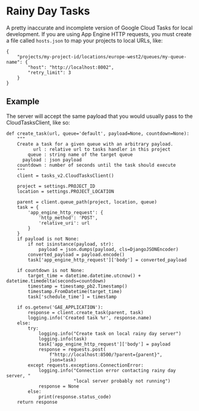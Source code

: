 # Rainy Day Tasks
A pretty inaccurate and incomplete version of Google Cloud Tasks for local development.
If you are using App Engine HTTP requests, you must create a file called `hosts.json` to map your projects to local URLs, like:

    {
        "projects/my-project-id/locations/europe-west2/queues/my-queue-name": {
            "host": "http://localhost:8002",
            "retry_limit": 3
        }
    }


## Example
The server will accept the same payload that you would usually pass to the CloudTasksClient, like so:

    def create_task(url, queue='default', payload=None, countdown=None):
        """
        Create a task for a given queue with an arbitrary payload.
              url : relative url to tasks handler in this project
            queue : string name of the target queue
          payload : json payload
        countdown : number of seconds until the task should execute
        """
        client = tasks_v2.CloudTasksClient()

        project = settings.PROJECT_ID
        location = settings.PROJECT_LOCATION

        parent = client.queue_path(project, location, queue)
        task = {
            'app_engine_http_request': {
                'http_method': 'POST',
                'relative_uri': url
            }
        }
        if payload is not None:
            if not isinstance(payload, str):
                payload = json.dumps(payload, cls=DjangoJSONEncoder)
            converted_payload = payload.encode()
            task['app_engine_http_request']['body'] = converted_payload

        if countdown is not None:
            target_time = datetime.datetime.utcnow() + datetime.timedelta(seconds=countdown)
            timestamp = timestamp_pb2.Timestamp()
            timestamp.FromDatetime(target_time)
            task['schedule_time'] = timestamp

        if os.getenv('GAE_APPLICATION'):
            response = client.create_task(parent, task)
            logging.info('Created task %r', response.name)
        else:
            try:
                logging.info("Create task on local rainy day server")
                logging.info(task)
                task['app_engine_http_request']['body'] = payload
                response = requests.post(
                    f"http://localhost:8500/?parent={parent}",
                    json=task)
            except requests.exceptions.ConnectionError:
                logging.info("Connection error contacting rainy day server, "
                             "local server probably not running")
                response = None
            else:
                print(response.status_code)
        return response


